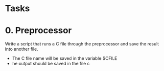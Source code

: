 # Tasks
# 0. Preprocessor
Write a script that runs a C file through the preprocessor and save the result into another file.
* The C file name will be saved in the variable $CFILE
* he output should be saved in the file c
